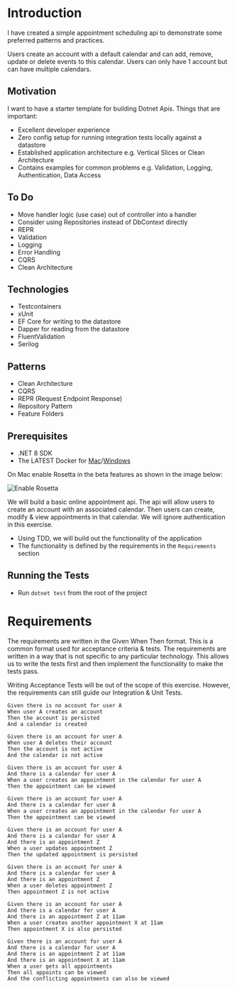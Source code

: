 # Introduction

I have created a simple appointment scheduling api to demonstrate some preferred patterns and practices.

Users create an account with a default calendar and can add, remove, update or delete events to this calendar.
Users can only have 1 account but can have multiple calendars.

## Motivation
I want to have a starter template for building Dotnet Apis. Things that are important:
- Excellent developer experience
- Zero config setup for running integration tests locally against a datastore
- Established application architecture e.g. Vertical Slices or Clean Architecture
- Contains examples for common problems e.g. Validation, Logging, Authentication, Data Access

## To Do
- Move handler logic (use case) out of controller into a handler
- Consider using Repositories instead of DbContext directly
- REPR
- Validation
- Logging
- Error Handling
- CQRS
- Clean Architecture

## Technologies

- Testcontainers
- xUnit
- EF Core for writing to the datastore
- Dapper for reading from the datastore
- FluentValidation
- Serilog

## Patterns

- Clean Architecture
- CQRS
- REPR (Request Endpoint Response)
- Repository Pattern
- Feature Folders

## Prerequisites

- .NET 8 SDK
- The LATEST Docker
  for [Mac](https://docs.docker.com/desktop/install/mac-install/)/[Windows](https://docs.docker.com/desktop/install/windows-install/)

On Mac enable Rosetta in the beta features as shown in the image below:

![Enable Rosetta](./imgs/dockerForMac.png)

We will build a basic online appointment api. The api will allow users to create an account
with an associated calendar. Then users can create, modify & view appointments in that
calendar. We will ignore authentication in this exercise.

- Using TDD, we will build out the functionality of the application
- The functionality is defined by the requirements in the `Requirements` section

## Running the Tests

- Run `dotnet test` from the root of the project

# Requirements

The requirements are written in the Given When Then format. This is a common format used
for acceptance criteria & tests. The requirements are written in a way that is not specific to any
particular technology. This allows us to write the tests first and then implement the
functionality to make the tests pass.

Writing Acceptance Tests will be out of the scope of this exercise. However, the requirements
can still guide our Integration & Unit Tests.

```
Given there is no account for user A
When user A creates an account
Then the account is persisted
And a calendar is created
```

```
Given there is an account for user A
When user A deletes their account
Then the account is not active
And the calendar is not active
```

```
Given there is an account for user A
And there is a calendar for user A
When a user creates an appointment in the calendar for user A
Then the appointment can be viewed
```

```
Given there is an account for user A
And there is a calendar for user A
When a user creates an appointment in the calendar for user A
Then the appointment can be viewed
```

```
Given there is an account for user A
And there is a calendar for user A
And there is an appointment Z
When a user updates appointment Z
Then the updated appointment is persisted
```

```
Given there is an account for user A
And there is a calendar for user A
And there is an appointment Z
When a user deletes appointment Z
Then appointment Z is not active
```

```
Given there is an account for user A
And there is a calendar for user A
And there is an appointment Z at 11am
When a user creates another appointment X at 11am
Then appointment X is also persisted
```

```
Given there is an account for user A
And there is a calendar for user A
And there is an appointment Z at 11am
And there is an appointment X at 11am
When a user gets all appointments
Then all appoints can be viewed
And the conflicting appointments can also be viewed
```

